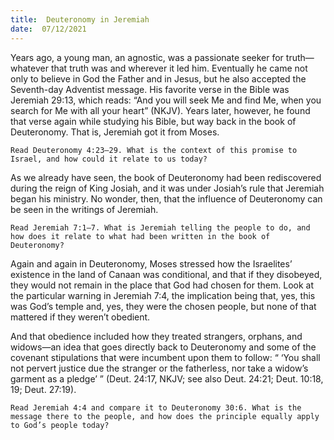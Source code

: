 ```yaml
---
title:  Deuteronomy in Jeremiah
date:  07/12/2021
---
```


Years ago, a young man, an agnostic, was a passionate seeker for truth—whatever that truth was and wherever it led him. Eventually he came not only to believe in God the Father and in Jesus, but he also accepted the Seventh-day Adventist message. His favorite verse in the Bible was Jeremiah 29:13, which reads: “And you will seek Me and find Me, when you search for Me with all your heart” (NKJV). Years later, however, he found that verse again while studying his Bible, but way back in the book of Deuteronomy. That is, Jeremiah got it from Moses.

`Read Deuteronomy 4:23–29. What is the context of this promise to Israel, and how could it relate to us today?`

As we already have seen, the book of Deuteronomy had been rediscovered during the reign of King Josiah, and it was under Josiah’s rule that Jeremiah began his ministry. No wonder, then, that the influence of Deuteronomy can be seen in the writings of Jeremiah.

`Read Jeremiah 7:1–7. What is Jeremiah telling the people to do, and how does it relate to what had been written in the book of Deuteronomy?`

Again and again in Deuteronomy, Moses stressed how the Israelites’ existence in the land of Canaan was conditional, and that if they disobeyed, they would not remain in the place that God had chosen for them. Look at the particular warning in Jeremiah 7:4, the implication being that, yes, this was God’s temple and, yes, they were the chosen people, but none of that mattered if they weren’t obedient.

And that obedience included how they treated strangers, orphans, and widows—an idea that goes directly back to Deuteronomy and some of the covenant stipulations that were incumbent upon them to follow: “ ‘You shall not pervert justice due the stranger or the fatherless, nor take a widow’s garment as a pledge’ ” (Deut. 24:17, NKJV; see also Deut. 24:21; Deut. 10:18, 19; Deut. 27:19).

`Read Jeremiah 4:4 and compare it to Deuteronomy 30:6. What is the message there to the people, and how does the principle equally apply to God’s people today?`